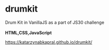 # drumkit
Drum Kit
in VanillaJS as a part of JS30 challenge
<br><br>
<b>HTML,CSS,JavaScript</b>

https://katarzynabkapral.github.io/drumkit/
